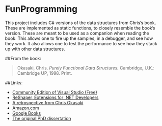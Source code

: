 # FunProgramming
This project includes C# versions of the data structures from Chris’s book.
These are implemented as static functions, to closely resemble the book’s version.
These are meant to be used as a companion when reading the book. This allows one to fire up the samples, in a debugger, and see how they work. It also allows one to test the performance to see how they stack up with other data structures.

##From the book:
>Okasaki, Chris. *Purely Functional Data Structures.* 
>Cambridge, U.K.: Cambridge UP, 1998. Print.

##Links:
- [Community Edition of Visual Studio (Free)](https://www.visualstudio.com/vs/community/)
- [ReShaper, Extensions for .NET Developers](https://www.jetbrains.com/resharper/)
- [A retrospective from Chris Okasaki](http://okasaki.blogspot.com/2008/02/ten-years-of-purely-functional-data.html)
- [Amazon.com](https://www.amazon.com/Purely-Functional-Structures-Chris-Okasaki/dp/0521663504/)
- [Google Books](https://books.google.com/books?id=SxPzSTcTalAC)
- [The original PhD dissertation](http://www.cs.cmu.edu/~rwh/theses/okasaki.pdf)
